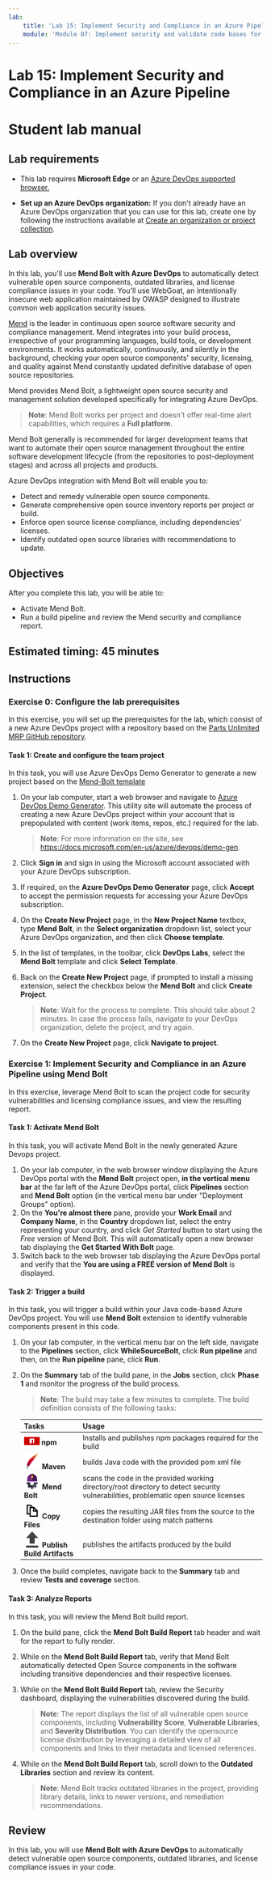 ```yaml
---
lab:
    title: 'Lab 15: Implement Security and Compliance in an Azure Pipeline'
    module: 'Module 07: Implement security and validate code bases for compliance'
---
```


# Lab 15: Implement Security and Compliance in an Azure Pipeline

# Student lab manual

## Lab requirements

- This lab requires **Microsoft Edge** or an [Azure DevOps supported browser.](https://docs.microsoft.com/en-us/azure/devops/server/compatibility?view=azure-devops#web-portal-supported-browsers)

- **Set up an Azure DevOps organization:** If you don't already have an Azure DevOps organization that you can use for this lab, create one by following the instructions available at [Create an organization or project collection](https://docs.microsoft.com/en-us/azure/devops/organizations/accounts/create-organization?view=azure-devops).

## Lab overview

In this lab, you'll use **Mend Bolt with Azure DevOps** to automatically detect vulnerable open source components, outdated libraries, and license compliance issues in your code. You'll use WebGoat, an intentionally insecure web application maintained by OWASP designed to illustrate common web application security issues.

[Mend](https://www.mend.io/) is the leader in continuous open source software security and compliance management. Mend integrates into your build process, irrespective of your programming languages, build tools, or development environments. It works automatically, continuously, and silently in the background, checking your open source components' security, licensing, and quality against Mend constantly updated definitive database of open source repositories.

Mend provides Mend Bolt, a lightweight open source security and management solution developed specifically for integrating Azure DevOps.

> **Note**: Mend Bolt works per project and doesn't offer real-time alert capabilities, which requires a **Full platform**.

Mend Bolt generally is recommended for larger development teams that want to automate their open source management throughout the entire software development lifecycle (from the repositories to post-deployment stages) and across all projects and products.

Azure DevOps integration with Mend Bolt will enable you to:

- Detect and remedy vulnerable open source components.
- Generate comprehensive open source inventory reports per project or build.
- Enforce open source license compliance, including dependencies’ licenses.
- Identify outdated open source libraries with recommendations to update.

## Objectives

After you complete this lab, you will be able to:

- Activate Mend Bolt.
- Run a build pipeline and review the Mend security and compliance report.

## Estimated timing: 45 minutes

## Instructions

### Exercise 0: Configure the lab prerequisites

In this exercise, you will set up the prerequisites for the lab, which consist of a new Azure DevOps project with a repository based on the [Parts Unlimited MRP GitHub repository](https://www.github.com/microsoft/partsunlimitedmrp).

#### Task 1: Create and configure the team project

In this task, you will use Azure DevOps Demo Generator to generate a new project based on the [Mend-Bolt template](https://azuredevopsdemogenerator.azurewebsites.net/?name=Mend-Bolt&templateid=77362)

1. On your lab computer, start a web browser and navigate to [Azure DevOps Demo Generator](https://azuredevopsdemogenerator.azurewebsites.net). This utility site will automate the process of creating a new Azure DevOps project within your account that is prepopulated with content (work items, repos, etc.) required for the lab.

    > **Note**: For more information on the site, see <https://docs.microsoft.com/en-us/azure/devops/demo-gen>.

1. Click **Sign in** and sign in using the Microsoft account associated with your Azure DevOps subscription.
1. If required, on the **Azure DevOps Demo Generator** page, click **Accept** to accept the permission requests for accessing your Azure DevOps subscription.
1. On the **Create New Project** page, in the **New Project Name** textbox, type **Mend Bolt**, in the **Select organization** dropdown list, select your Azure DevOps organization, and then click **Choose template**.
1. In the list of templates, in the toolbar, click **DevOps Labs**, select the **Mend Bolt** template and click **Select Template**.
1. Back on the **Create New Project** page, if prompted to install a missing extension, select the checkbox below the **Mend Bolt** and click **Create Project**.

    > **Note**: Wait for the process to complete. This should take about 2 minutes. In case the process fails, navigate to your DevOps organization, delete the project, and try again.

1. On the **Create New Project** page, click **Navigate to project**.

### Exercise 1: Implement Security and Compliance in an Azure Pipeline using Mend Bolt

In this exercise, leverage Mend Bolt to scan the project code for security vulnerabilities and licensing compliance issues, and view the resulting report.

#### Task 1: Activate Mend Bolt

In this task, you will activate Mend Bolt in the newly generated Azure Devops project.

1. On your lab computer, in the web browser window displaying the Azure DevOps portal with the **Mend Bolt** project open, **in the vertical menu bar** at the far left of the Azure DevOps portal, click **Pipelines**  section and  **Mend Bolt** option (in the vertical menu bar under "Deployment Groups" option).
1. On the **You're almost there** pane, provide your **Work Email** and **Company Name**, in the **Country** dropdown list, select the entry representing your country, and click *Get Started* button to start using the *Free* version of Mend Bolt. This will automatically open a new browser tab displaying the **Get Started With Bolt** page.
1. Switch back to the web browser tab displaying the Azure DevOps portal and verify that the **You are using a FREE version of Mend Bolt** is displayed.

#### Task 2: Trigger a build

In this task, you will trigger a build within your Java code-based Azure DevOps project. You will use **Mend Bolt** extension to identify vulnerable components present in this code.

1. On your lab computer, in the vertical menu bar on the left side, navigate to the **Pipelines** section, click **WhileSourceBolt**, click **Run pipeline** and then, on the **Run pipeline** pane, click **Run**.
1. On the **Summary** tab of the build pane, in the **Jobs** section, click **Phase 1** and monitor the progress of the build process.

    > **Note**: The build may take a few minutes to complete. The build definition consists of the following tasks:

    | Tasks | Usage |
    | ---- | ------ |
    | ![npm](images/m07/npm.png) **npm** |  Installs and publishes npm packages required for the build |
    | ![maven](images/m07/maven.png) **Maven** |  builds Java code with the provided pom xml file |
    | ![Mendbolt](images/m07/whitesourcebolt.png) **Mend Bolt** |  scans the code in the provided working directory/root directory to detect security vulnerabilities, problematic open source licenses |
    | ![copy-files](images/m07/copy-files.png) **Copy Files** |  copies the resulting JAR files from the source to the destination folder using match patterns |
    | ![publish-build-artifacts](images/m07/publish-build-artifacts.png) **Publish Build Artifacts** |  publishes the artifacts produced by the build |

1. Once the build completes, navigate back to the **Summary** tab and review **Tests and coverage** section.

#### Task 3: Analyze Reports

In this task, you will review the Mend Bolt build report.

1. On the build pane, click the **Mend Bolt Build Report** tab header and wait for the report to fully render.
1. While on the **Mend Bolt Build Report** tab, verify that Mend Bolt automatically detected Open Source components in the software including transitive dependencies and their respective licenses.
1. While on the **Mend Bolt Build Report** tab, review the Security dashboard, displaying the vulnerabilities discovered during the build.

    > **Note**: The report displays the list of all vulnerable open source components, including **Vulnerability Score**, **Vulnerable Libraries**, and **Severity Distribution**. You can identify the opensource license distribution by leveraging a detailed view of all components and links to their metadata and licensed references.

1. While on the **Mend Bolt Build Report** tab, scroll down to the **Outdated Libraries** section and review its content.

    > **Note**: Mend Bolt tracks outdated libraries in the project, providing library details, links to newer versions, and remediation recommendations.

## Review

In this lab, you will use **Mend Bolt with Azure DevOps** to automatically detect vulnerable open source components, outdated libraries, and license compliance issues in your code.
